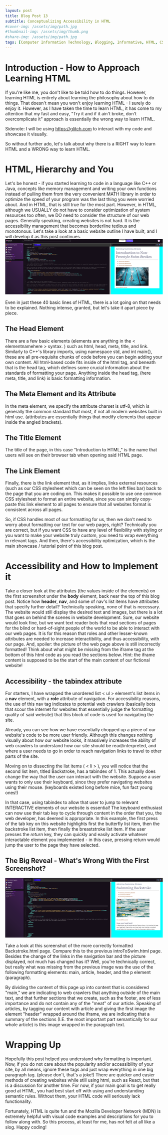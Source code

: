 ```yaml
---
layout: post
title: Blog Post 13
subtitle: Conceptualizing Accessibility in HTML
#cover-img: /assets/img/path.jpg
#thumbnail-img: /assets/img/thumb.png
#share-img: /assets/img/path.jpg
tags: [Computer Information Technology, Blogging, Informative, HTML, CSS, HTML Formatting]
---
```


# Introduction - How to Approach Learning HTML

If you're like me, you don't like to be told how to do things. However, learning HTML is entirely about learning the philosophy about how to do things. That doesn't mean you won't enjoy learning HTML - I surely do enjoy it. However, as I have taken the time to learn HTML, it has come to my attention that my fast and easy, "Try it and if it ain't broke, don't overcomplicate it" approach is essentially the wrong way to learn HTML. 

Sidenote: I will be using https://glitch.com to interact with my code and showcase it visually.

So without further ado, let's talk about why there is a RIGHT way to learn HTML and a WRONG way to learn HTML.

# HTML, Hierarchy and You

Let's be honest - if you started learning to code in a language like C++ or Java, concepts like memory management and writing your own functions instead of pulling them from the very convenient MATH library in order to optimize the speed of your program was the last thing you were worried about. And in HTML, that is still true for the most part. However, in HTML, although we USUALLY do not have to consider optimization of system resources too often, we DO need to consider the structure of our web pages. Generally speaking, creating websites is not hard. It is the accessibility management that becomes borderline tedious and monotonous. Let's take a look at a basic website outline I have built, and I will develop it as this post continues. ![basichtml](/assets/img/basichtml.png)

Even in just these 40 basic lines of HTML, there is a lot going on that needs to be explained. Nothing intense, granted, but let's take it apart piece by piece. 

## The Head Element

There are a few basic elements (elements are anything in the < elementnamehere > syntax. ) such as html, head, meta, title, and link. Similarly to C++'s library imports, using namespace std, and int main{}, these are all pre-requisite chunks of code before you can begin adding your own content. All html-based code fits inside of the html tag, and beneath that is the head tag, which defines some crucial information about the standards of formatting your page. Anything inside the head tag, (here meta, title, and link) is basic formatting information. 

## The Meta Element and its Attribute

In the meta element, we specify the attribute charset is utf-8, which is generally the common standard that most, if not all modern websites built in html use. (attributes are essentially things that modify elements that appear inside the angled brackets). 

## The Title Element

The title of the page, in this case "Introduction to HTML," is the name that users will see on their browser tab when opening said HTML page. 

## The Link Element

Finally, there is the link element that, as it implies, links external resources (such as our CSS stylesheet which can be seen on the left files bar) back to the page that you are coding on. This makes it possible to use one common CSS stylesheet to format an entire website, since you can simply copy-paste this link element to all pages to ensure that all websites format is consistent across all pages.

So, if CSS handles most of our formatting for us, then we don't need to worry about formatting our text for our web pages, right? Technically you are correct, but if you want CSS to have any level of flexibility with styling or you want to make your website truly custom, you need to wrap everything in relevant tags. And then, there's accessibility optimization, which is the main showcase / tutorial point of this blog post. 

# Accessibility and How to Implement it

Take a closer look at the attributes (the values inside of the elements) on the first screenshot under the **body** element, back near the top of this blog post. Notice how **header**, **nav**, and some of nav's list items have attributes that specify further detail? Technically speaking, none of that is necessary. The website would still display the desired text and images, but there is a lot that goes on behind the scenes in website development. Sure, our website would look fine, but we want text reader bots that read sections of pages for the blind or hard-of-sight people of the world to be able to interact with our web pages. It is for this reason that roles and other lesser-known attributes are needed to increase interactibility, and thus accessibility, with our page. And, spoiler: the picture of the web page above is still incorrectly formatted! Think about what might be missing from the iframe tag at the bottom of this html code as you read the sections below. Hint: the iframe content is supposed to be the start of the main content of our fictional website!

## Accessibility - the tabindex attribute

For starters, I have wrapped the unordered list < ul > element's list items in a **nav** element, with a **role** attribute of navigation. For accessibility reasons, the use of this nav tag indicates to potential web crawlers (basically bots that scour the internet for websites that essentially judge the formatting quality of said website) that this block of code is used for navigating the site. 

Already, you can see how we have essentially chopped up a piece of our website's code to be more user friendly. Although this changes nothing visually about how our website looks, it massively increases the ability of web crawlers to understand how our site should be read/interpreted, and where a user needs to go in order to reach navigation links to travel to other parts of the site. 

Moving on to dissecting the list items ( < li > ), you will notice that the second list item, titled Backstroke, has a tabindex of  1. This actually does change the way that the user can interact with the website. Suppose a user wants to only use their keyboard, since they prefer navigating websites using their mouse. (keyboards existed long before mice, fun fact young ones!) 

In that case, using tabindex to allow that user to jump to relevant INTERACTIVE elements of our website is essential! The keyboard enthusiast can now use their tab key to cycle through content in the order that you, the web developer, has deemed is appropriate. In this example, the first press of the tab key on this website highlights first the butterfly list item, then the backstroke list item, then finally the breaststroke list item. If the user presses the _return_ key, they can quickly and easily activate whatever interactable element you implemented - in this case, pressing return would jump the user to the page they have selected. 

## The Big Reveal - What's Wrong With the First Screenshot?

![backstrokehtml.png](/assets/img/backstroke.png)

Take a look at this screenshot of the more correctly formatted Backstroke.html page. Compare this to the previous introToSwim.html page. Besides the change of the links in the navigation bar and the picture displayed, not much has changed has it? Well, you're technically correct, but really what was missing from the previous image was the use of the following formatting elements: main, article, header, and the p element (paragraph). 

By dividing the content of this page up into content that is considered "main," we are indicating to web crawlers that anything outside of the main text, and that further sections that we create, such as the footer, are of less importance and do not contain any of the "meat" of our article. Speaking of articles, by tagging our content with article and giving the first image the element "header" wrapped around the iframe, we are indicating that a summary of the sections (I.E. the most important part semantically for our whole article) is this image wrapped in the paragraph text. 

# Wrapping Up

Hopefully this post helped you understand why formatting is important. Now, if you do not care about the popularity and/or accessibility of your site, by all means, ignore these tags and just wrap everything in one big paragraph tag. (please don't, that's a joke!) There are quicker and easier methods of creating websites while still using html, such as React, but that is a discussion for another time. For now, if your main goal is to get really good at HTML, you had best start off with using and understanding semantic rules. Without them, your HTML code will seriously lack functionality. 

Fortunately, HTML is quite fun and the Mozilla Developer Network (MDN) is extremely helpful with visual code examples and descriptions for you to follow along with. So this process, at least for me, has not felt at all like a slog. Happy coding!


